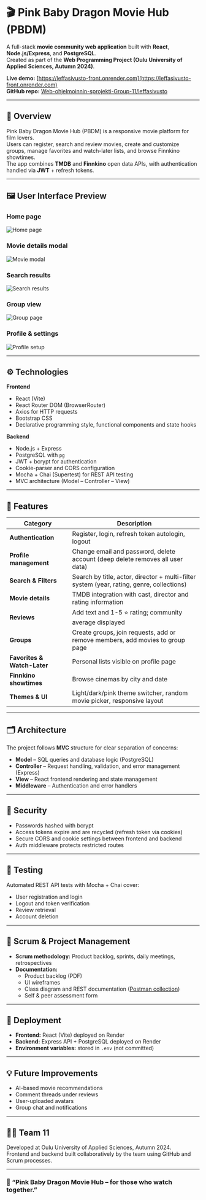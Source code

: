 # 🎬 Pink Baby Dragon Movie Hub (PBDM)

A full-stack **movie community web application** built with **React**, **Node.js/Express**, and **PostgreSQL**.  
Created as part of the **Web Programming Project (Oulu University of Applied Sciences, Autumn 2024)**.

**Live demo:** [https://leffasivusto-front.onrender.com](https://leffasivusto-front.onrender.com)  
**GitHub repo:** [Web-ohjelmoinnin-sprojekti-Group-11/leffasivusto](https://github.com/Web-ohjelmoinnin-sprojekti-Group-11/leffasivusto)

---

## 🌟 Overview

Pink Baby Dragon Movie Hub (PBDM) is a responsive movie platform for film lovers.  
Users can register, search and review movies, create and customize groups, manage favorites and watch-later lists, and browse Finnkino showtimes.  
The app combines **TMDB** and **Finnkino** open data APIs, with authentication handled via **JWT** + refresh tokens.

---

## 🖼️ User Interface Preview

### Home page
![Home page](public/assets/etusivu.png)

### Movie details modal
![Movie modal](public/assets/leffakortti.png)

### Search results
![Search results](public/assets/haku.png)

### Group view
![Group page](public/assets/ryhmä.png)

### Profile & settings
![Profile setup](public/assets/profile_setup.png)

---

## ⚙️ Technologies

**Frontend**
- React (Vite)
- React Router DOM (BrowserRouter)
- Axios for HTTP requests
- Bootstrap CSS
- Declarative programming style, functional components and state hooks

**Backend**
- Node.js + Express
- PostgreSQL with `pg`
- JWT + bcrypt for authentication
- Cookie-parser and CORS configuration
- Mocha + Chai (Supertest) for REST API testing
- MVC architecture (Model – Controller – View)

---

## 🧩 Features

| Category | Description |
|-----------|-------------|
| **Authentication** | Register, login, refresh token autologin, logout |
| **Profile management** | Change email and password, delete account (deep delete removes all user data) |
| **Search & Filters** | Search by title, actor, director + multi-filter system (year, rating, genre, collections) |
| **Movie details** | TMDB integration with cast, director and rating information |
| **Reviews** | Add text and 1-5 ⭐ rating; community average displayed |
| **Groups** | Create groups, join requests, add or remove members, add movies to group page |
| **Favorites & Watch-Later** | Personal lists visible on profile page |
| **Finnkino showtimes** | Browse cinemas by city and date |
| **Themes & UI** | Light/dark/pink theme switcher, random movie picker, responsive layout |

---

## 🗂️ Architecture

The project follows **MVC** structure for clear separation of concerns:

- **Model** – SQL queries and database logic (PostgreSQL)
- **Controller** – Request handling, validation, and error management (Express)
- **View** – React frontend rendering and state management
- **Middleware** – Authentication and error handlers

---

## 🔐 Security

- Passwords hashed with bcrypt  
- Access tokens expire and are recycled (refresh token via cookies)  
- Secure CORS and cookie settings between frontend and backend  
- Auth middleware protects restricted routes  

---

## 🧪 Testing

Automated REST API tests with Mocha + Chai cover:

- User registration and login  
- Logout and token verification  
- Review retrieval  
- Account deletion  

---

## 🧠 Scrum & Project Management

- **Scrum methodology:** Product backlog, sprints, daily meetings, retrospectives  
- **Documentation:**  
  - Product backlog (PDF)  
  - UI wireframes  
  - Class diagram and REST documentation ([Postman collection](https://documenter.getpostman.com/view/41366007/2sB3QKsqMR))  
  - Self & peer assessment form  

---

## 🚀 Deployment

- **Frontend:** React (Vite) deployed on Render  
- **Backend:** Express API + PostgreSQL deployed on Render  
- **Environment variables:** stored in `.env` (not committed)  

---

## 💡 Future Improvements

- AI-based movie recommendations  
- Comment threads under reviews  
- User-uploaded avatars  
- Group chat and notifications  

---

## 👩‍💻 Team 11

Developed at Oulu University of Applied Sciences, Autumn 2024.  
Frontend and backend built collaboratively by the team using GitHub and Scrum processes.

---

### 🩷 “Pink Baby Dragon Movie Hub – for those who watch together.”
